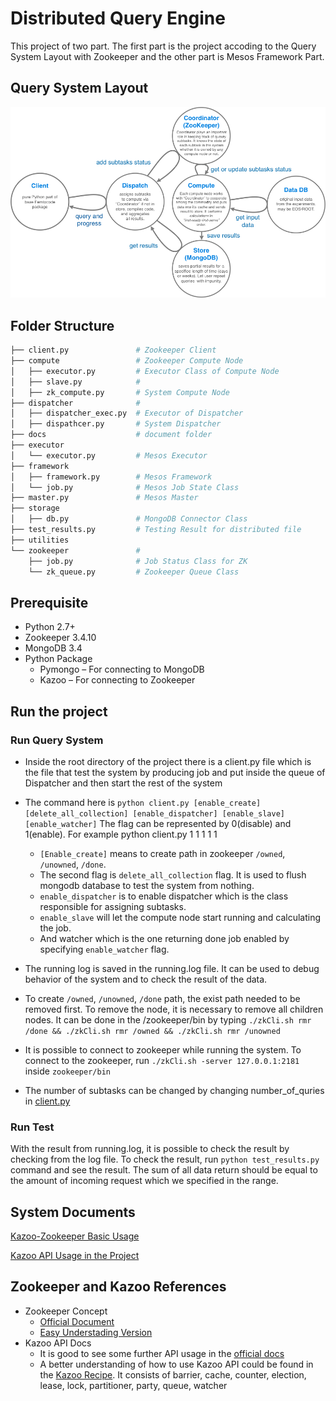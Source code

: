 # Distributed Query Engine

This project of two part. The first part is the project accoding to the Query System Layout with Zookeeper and the other part is Mesos Framework Part.

## Query System Layout

![query system layout](/docs/images/query_system_layout.png)



## Folder Structure

```bash
├── client.py               # Zookeeper Client 
├── compute                 # Zookeeper Compute Node
│   ├── executor.py         # Executor Class of Compute Node
│   ├── slave.py            #
│   ├── zk_compute.py       # System Compute Node
├── dispatcher              #
│   ├── dispatcher_exec.py  # Executor of Dispatcher
│   ├── dispathcer.py       # System Dispatcher
├── docs                    # document folder
├── executor                
│   └── executor.py         # Mesos Executor
├── framework               
│   ├── framework.py        # Mesos Framework
│   └── job.py              # Mesos Job State Class
├── master.py               # Mesos Master 
├── storage                 
│   ├── db.py               # MongoDB Connector Class
├── test_results.py         # Testing Result for distributed file
├── utilities               
└── zookeeper               #
    ├── job.py              # Job Status Class for ZK 
    └── zk_queue.py         # Zookeeper Queue Class
```

## Prerequisite
* Python 2.7+
* Zookeeper 3.4.10
* MongoDB 3.4
* Python Package
    * Pymongo – For connecting to MongoDB
    * Kazoo – For connecting to Zookeeper

## Run the project
### Run Query System
* Inside the root directory of the project there is a client.py file which is the file that test the system by producing job and put inside the queue of Dispatcher and then start the rest of the system
* The command here is `python client.py [enable_create] [delete_all_collection] [enable_dispatcher] [enable_slave] [enable_watcher]` The flag can be represented by 0(disable) and 1(enable). For example python client.py 1 1 1 1 1
    * `[Enable_create]` means to create path in zookeeper `/owned`, `/unowned`, `/done`. 
    * The second flag is `delete_all_collection` flag. It is used to flush mongodb database to test the system from nothing. 
    * `enable_dispatcher` is to enable dispatcher which is the class responsible for assigning subtasks. 
    * `enable_slave` will let the compute node start running and calculating the job.
    * And watcher which is the one returning done job enabled by specifying `enable_watcher` flag.

* The running log is saved in the running.log file. It can be used to debug behavior of the system and to check the result of the data.
* To create `/owned`, `/unowned`, `/done` path, the exist path needed to be removed first. To remove the node, it is necessary to remove all children nodes. It can be done in the /zookeeper/bin by typing `./zkCli.sh rmr /done && ./zkCli.sh rmr /owned && ./zkCli.sh rmr /unowned`
* It is possible to connect to zookeeper while running the system. To connect to the zookeeper, run `./zkCli.sh -server 127.0.0.1:2181` inside `zookeeper/bin`
* The number of subtasks can be changed by changing number_of_quries in [client.py](./client.py)

### Run Test
With the result from running.log, it is possible to check the result by checking from the log file. To check the result, run `python test_results.py` command and see the result. The sum of all data return should be equal to the amount of incoming request which we specified in the range.


## System Documents
[Kazoo-Zookeeper Basic Usage](./docs/zookeeper.md)

[Kazoo API Usage in the Project](./docs/zk_usage.md)

## Zookeeper and Kazoo References
* Zookeeper Concept
    * [Official Document](https://zookeeper.apache.org/doc/trunk/zookeeperOver.html)
    * [Easy Understading Version](http://www.tutorialspoint.com/zookeeper/)
* Kazoo API Docs
    * It is good to see some further API usage in the [official docs](https://kazoo.readthedocs.io/en/latest/)
    * A better understanding of how to use Kazoo API could be found in the [Kazoo Recipe](https://github.com/python-zk/kazoo/tree/master/kazoo/recipe). It consists of barrier, cache, counter, election, lease, lock, partitioner, party, queue, watcher
